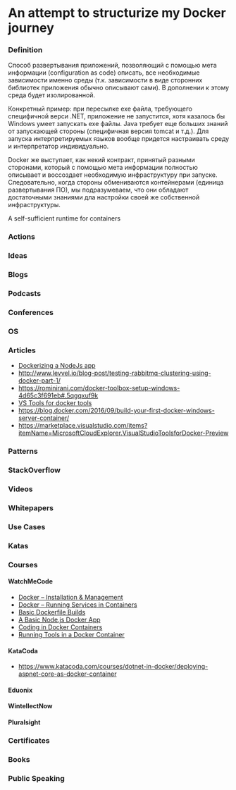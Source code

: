 # An attempt to structurize my Docker journey

### Definition

Способ развертывания приложений, позволяющий с помощью мета информации (сonfiguration as code) описать, все необходимые зависимости именно среды (т.к. зависимости в виде сторонних библиотек приложения обычно описывают сами). В дополнении к этому среда будет изолированной.

Конкретный пример: при пересылке ехе файла, требующего специфичной верси .NET, приложение не запустится, хотя казалось бы Windows умеет запускать exe файлы. Java требует еще больших знаний от запускающей стороны (специфичная версия tomcat и т.д.). Для запуска интерпретируемых языков вообще придется настраивать среду и интерпретатор индивидуально.

Docker же выступает, как некий контракт, принятый разными сторонами, который с помощью мета информации полностью описывает и воссоздает необходимую инфраструктуру при запуске. Следовательно, когда стороны обмениваются контейнерами (единица развертывания ПО), мы подразумеваем, что они обладают достаточными знаниями дла настройки своей же собственной инфраструктуры.

A self-sufficient runtime for containers


### Actions

### Ideas

### Blogs

### Podcasts

### Conferences

### OS

### Articles
- [Dockerizing a NodeJs app](https://nodejs.org/en/docs/guides/nodejs-docker-webapp/)
- http://www.levvel.io/blog-post/testing-rabbitmq-clustering-using-docker-part-1/
- https://rominirani.com/docker-toolbox-setup-windows-4d65c3f691eb#.5qgqxuf9k
- [VS Tools for docker tools](https://blogs.msdn.microsoft.com/webdev/2016/11/16/new-docker-tools-for-visual-studio/)
- https://blog.docker.com/2016/09/build-your-first-docker-windows-server-container/
- https://marketplace.visualstudio.com/items?itemName=MicrosoftCloudExplorer.VisualStudioToolsforDocker-Preview

### Patterns 

### StackOverflow

### Videos

### Whitepapers

### Use Cases

### Katas

### Courses

#### WatchMeCode

- [Docker – Installation & Management](https://sub.watchmecode.net/series/docker/)
- [Docker – Running Services in Containers](https://sub.watchmecode.net/series/docker-services/)
- [Basic Dockerfile Builds](https://sub.watchmecode.net/series/basic-dockerfile-builds/)
- [A Basic Node.js Docker App](https://sub.watchmecode.net/series/basic-node-js-docker-app/)
- [Coding in Docker Containers](https://sub.watchmecode.net/series/coding-docker-containers/)
- [Running Tools in a Docker Container](https://sub.watchmecode.net/series/running-tools-docker-container/)

#### KataCoda 

- https://www.katacoda.com/courses/dotnet-in-docker/deploying-aspnet-core-as-docker-container

#### Eduonix

#### WintellectNow

#### Pluralsight

### Certificates

### Books

### Public Speaking
